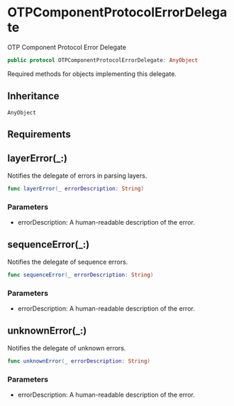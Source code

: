# OTPComponentProtocolErrorDelegate

OTP Component Protocol Error Delegate

``` swift
public protocol OTPComponentProtocolErrorDelegate: AnyObject
```

Required methods for objects implementing this delegate.

## Inheritance

`AnyObject`

## Requirements

## layerError(\_:)

Notifies the delegate of errors in parsing layers.

``` swift
func layerError(_ errorDescription: String)
```

### Parameters

  - errorDescription: A human-readable description of the error.

## sequenceError(\_:)

Notifies the delegate of sequence errors.

``` swift
func sequenceError(_ errorDescription: String)
```

### Parameters

  - errorDescription: A human-readable description of the error.

## unknownError(\_:)

Notifies the delegate of unknown errors.

``` swift
func unknownError(_ errorDescription: String)
```

### Parameters

  - errorDescription: A human-readable description of the error.
